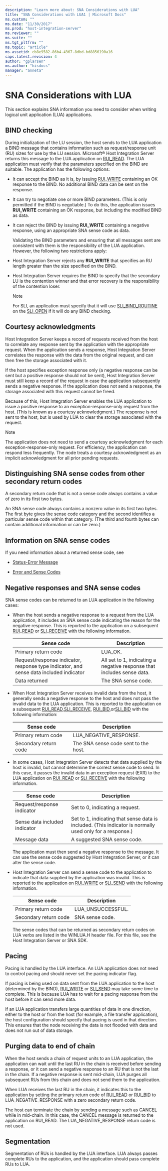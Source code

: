 ```yaml
---
description: "Learn more about: SNA Considerations with LUA"
title: "SNA Considerations with LUA1 | Microsoft Docs"
ms.custom: ""
ms.date: "11/30/2017"
ms.prod: "host-integration-server"
ms.reviewer: ""
ms.suite: ""
ms.tgt_pltfrm: ""
ms.topic: "article"
ms.assetid: cb8e9582-86b4-4367-8dbd-bd8856190a16
caps.latest.revision: 4
author: "gplarsen"
ms.author: "hisdocs"
manager: "anneta"
---
```

# SNA Considerations with LUA
This section explains SNA information you need to consider when writing logical unit application (LUA) applications.  
  
## BIND checking  
 During initialization of the LU session, the host sends to the LUA application a BIND message that contains information such as request/response unit (RU) sizes for use by the LU session. Microsoft® Host Integration Server returns this message to the LUA application on [RUI_READ](./rui-read2.md). The LUA application must verify that the parameters specified on the BIND are suitable. The application has the following options:  
  
-   It can accept the BIND as it is, by issuing [RUI_WRITE](./rui-write2.md) containing an OK response to the BIND. No additional BIND data can be sent on the response.  
  
-   It can try to negotiate one or more BIND parameters. (This is only permitted if the BIND is negotiable.) To do this, the application issues **RUI_WRITE** containing an OK response, but including the modified BIND as data.  
  
-   It can reject the BIND by issuing **RUI_WRITE** containing a negative response, using an appropriate SNA sense code as data.  
  
     Validating the BIND parameters and ensuring that all messages sent are consistent with them is the responsibility of the LUA application. However, the following two restrictions apply:  
  
-   Host Integration Server rejects any **RUI_WRITE** that specifies an RU length greater than the size specified on the BIND.  
  
-   Host Integration Server requires the BIND to specify that the secondary LU is the contention winner and that error recovery is the responsibility of the contention loser.  
  
    > [!NOTE]
    >  For SLI, an application must specify that it will use [SLI_BIND_ROUTINE](./sli-bind-routine1.md) on the [SLI_OPEN](../core/sli-open2.md) if it will do any BIND checking.  
  
## Courtesy acknowledgments  
 Host Integration Server keeps a record of requests received from the host to correlate any response sent by the application with the appropriate request. When the application sends a response, Host Integration Server correlates the response with the data from the original request, and can then free the storage associated with it.  
  
 If the host specifies exception response only (a negative response can be sent but a positive response should not be sent), Host Integration Server must still keep a record of the request in case the application subsequently sends a negative response. If the application does not send a response, the storage associated with this request cannot be freed.  
  
 Because of this, Host Integration Server enables the LUA application to issue a positive response to an exception-response-only request from the host. (This is known as a courtesy acknowledgment.) The response is not sent to the host, but is used by LUA to clear the storage associated with the request.  
  
> [!NOTE]
>  The application does not need to send a courtesy acknowledgment for each exception-response-only request. For efficiency, the application can respond less frequently. The node treats a courtesy acknowledgment as an implicit acknowledgment for all prior pending requests.  
  
## Distinguishing SNA sense codes from other secondary return codes  
 A secondary return code that is not a sense code always contains a value of zero in its first two bytes.  
  
 An SNA sense code always contains a nonzero value in its first two bytes. The first byte gives the sense code category and the second identifies a particular sense code within that category. (The third and fourth bytes can contain additional information or can be zero.)  
  
## Information on SNA sense codes  
 If you need information about a returned sense code, see  
  
-   [Status-Error Message](../core/status-error-message1.md)  
  
-   [Error and Sense Codes](../core/error-and-sense-codes2.md)  
  
## Negative responses and SNA sense codes  
 SNA sense codes can be returned to an LUA application in the following cases:  
  
-   When the host sends a negative response to a request from the LUA application, it includes an SNA sense code indicating the reason for the negative response. This is reported to the application on a subsequent [RUI_READ](./rui-read2.md) or [SLI_RECEIVE](./sli-receive2.md) with the following information.  
  
    |Sense code|Description|  
    |----------------|-----------------|  
    |Primary return code|LUA_OK.|  
    |Request/response indicator, response type indicator, and sense data included indicator|All set to 1, indicating a negative response that includes sense data.|  
    |Data returned|The SNA sense code.|  
  
-   When Host Integration Server receives invalid data from the host, it generally sends a negative response to the host and does not pass the invalid data to the LUA application. This is reported to the application on a subsequent [RUI_READ](./rui-read2.md),[SLI_RECEIVE](./sli-receive2.md), [RUI_BID](./rui-bid1.md),or[SLI_BID](./sli-bid2.md) with the following information:  
  
    |Sense code|Description|  
    |----------------|-----------------|  
    |Primary return code|LUA_NEGATIVE_RESPONSE.|  
    |Secondary return code|The SNA sense code sent to the host.|  
  
-   In some cases, Host Integration Server detects that data supplied by the host is invalid, but cannot determine the correct sense code to send. In this case, it passes the invalid data in an exception request (EXR) to the LUA application on [RUI_READ](./rui-read2.md) or [SLI_RECEIVE](./sli-receive2.md) with the following information.  
  
    |Sense code|Description|  
    |----------------|-----------------|  
    |Request/response indicator|Set to 0, indicating a request.|  
    |Sense data included indicator|Set to 1, indicating that sense data is included. (This indicator is normally used only for a response.)|  
    |Message data|A suggested SNA sense code.|  
  
     The application must then send a negative response to the message. It can use the sense code suggested by Host Integration Server, or it can alter the sense code.  
  
-   Host Integration Server can send a sense code to the application to indicate that data supplied by the application was invalid. This is reported to the application on [RUI_WRITE](./rui-write2.md) or [SLI_SEND](./sli-send2.md) with the following information.  
  
    |Sense code|Description|  
    |----------------|-----------------|  
    |Primary return code|LUA_UNSUCCESSFUL.|  
    |Secondary return code|SNA sense code.|  
  
     The sense codes that can be returned as secondary return codes on LUA verbs are listed in the WINLUA.H header file. For this file, see the Host Integration Server or SNA SDK.  
  
## Pacing  
 Pacing is handled by the LUA interface. An LUA application does not need to control pacing and should never set the pacing indicator flag.  
  
 If pacing is being used on data sent from the LUA application to the host (determined by the BIND), [RUI_WRITE](./rui-write2.md) or [SLI_SEND](./sli-send2.md) may take some time to complete. This is because LUA has to wait for a pacing response from the host before it can send more data.  
  
 If an LUA application transfers large quantities of data in one direction, either to the host or from the host (for example, a file transfer application), the host configuration should specify that pacing is used in that direction. This ensures that the node receiving the data is not flooded with data and does not run out of data storage.  
  
## Purging data to end of chain  
 When the host sends a chain of request units to an LUA application, the application can wait until the last RU in the chain is received before sending a response, or it can send a negative response to an RU that is not the last in the chain. If a negative response is sent mid-chain, LUA purges all subsequent RUs from this chain and does not send them to the application.  
  
 When LUA receives the last RU in the chain, it indicates this to the application by setting the primary return code of [RUI_READ](./rui-read2.md) or [RUI_BID](./rui-bid1.md) to LUA_NEGATIVE_RESPONSE with a zero secondary return code.  
  
 The host can terminate the chain by sending a message such as CANCEL while in mid-chain. In this case, the CANCEL message is returned to the application on RUI_READ. The LUA_NEGATIVE_RESPONSE return code is not used.  
  
## Segmentation  
 Segmentation of RUs is handled by the LUA interface. LUA always passes complete RUs to the application, and the application should pass complete RUs to LUA.
